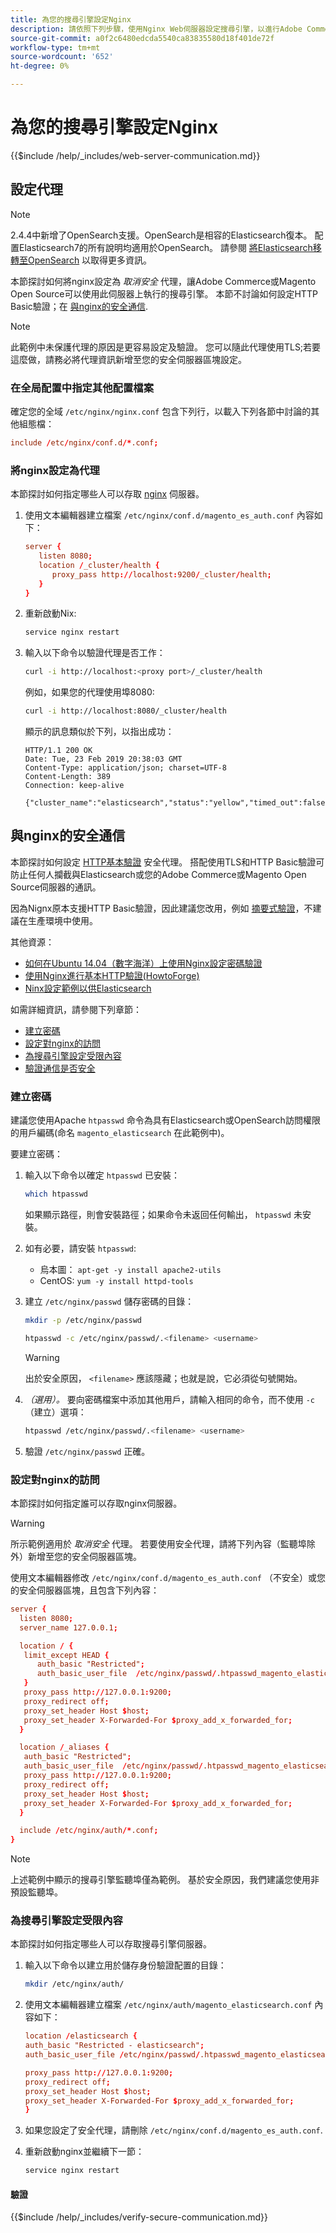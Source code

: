 ```yaml
---
title: 為您的搜尋引擎設定Nginx
description: 請依照下列步驟，使用Nginx Web伺服器設定搜尋引擎，以進行Adobe Commerce和Magento Open Source的內部部署安裝。
source-git-commit: a0f2c6480edcda5540ca83835580d18f401de72f
workflow-type: tm+mt
source-wordcount: '652'
ht-degree: 0%

---
```



# 為您的搜尋引擎設定Nginx

{{$include /help/_includes/web-server-communication.md}}

## 設定代理

>[!NOTE]
>
>2.4.4中新增了OpenSearch支援。OpenSearch是相容的Elasticsearch復本。 配置Elasticsearch7的所有說明均適用於OpenSearch。 請參閱 [將Elasticsearch移轉至OpenSearch](../../../upgrade/prepare/opensearch-migration.md) 以取得更多資訊。

本節探討如何將nginx設定為 *取消安全* 代理，讓Adobe Commerce或Magento Open Source可以使用此伺服器上執行的搜尋引擎。 本節不討論如何設定HTTP Basic驗證；在 [與nginx的安全通信](#secure-communication-with-nginx).

>[!NOTE]
>
>此範例中未保護代理的原因是更容易設定及驗證。 您可以隨此代理使用TLS;若要這麼做，請務必將代理資訊新增至您的安全伺服器區塊設定。

### 在全局配置中指定其他配置檔案

確定您的全域 `/etc/nginx/nginx.conf` 包含下列行，以載入下列各節中討論的其他組態檔：

```conf
include /etc/nginx/conf.d/*.conf;
```

### 將nginx設定為代理

本節探討如何指定哪些人可以存取 [nginx](https://glossary.magento.com/nginx) 伺服器。

1. 使用文本編輯器建立檔案 `/etc/nginx/conf.d/magento_es_auth.conf` 內容如下：

   ```conf
   server {
      listen 8080;
      location /_cluster/health {
         proxy_pass http://localhost:9200/_cluster/health;
      }
   }
   ```

1. 重新啟動Nix:

   ```bash
   service nginx restart
   ```

1. 輸入以下命令以驗證代理是否工作：

   ```bash
   curl -i http://localhost:<proxy port>/_cluster/health
   ```

   例如，如果您的代理使用埠8080:

   ```bash
   curl -i http://localhost:8080/_cluster/health
   ```

   顯示的訊息類似於下列，以指出成功：

   ```terminal
   HTTP/1.1 200 OK
   Date: Tue, 23 Feb 2019 20:38:03 GMT
   Content-Type: application/json; charset=UTF-8
   Content-Length: 389
   Connection: keep-alive
   
   {"cluster_name":"elasticsearch","status":"yellow","timed_out":false,"number_of_nodes":1,"number_of_data_nodes":1,"active_primary_shards":5,"active_shards":5,"relocating_shards":0,"initializing_shards":0,"unassigned_shards":5,"delayed_unassigned_shards":0,"number_of_pending_tasks":0,"number_of_in_flight_fetch":0,"task_max_waiting_in_queue_millis":0,"active_shards_percent_as_number":50.0}
   ```

## 與nginx的安全通信

本節探討如何設定 [HTTP基本驗證](https://nginx.org/en/docs/http/ngx_http_auth_basic_module.html) 安全代理。 搭配使用TLS和HTTP Basic驗證可防止任何人攔截與Elasticsearch或您的Adobe Commerce或Magento Open Source伺服器的通訊。

因為Nignx原本支援HTTP Basic驗證，因此建議您改用，例如 [摘要式驗證](https://www.nginx.com/resources/wiki/modules/auth_digest/)，不建議在生產環境中使用。

其他資源：

* [如何在Ubuntu 14.04（數字海洋）上使用Nginx設定密碼驗證](https://www.digitalocean.com/community/tutorials/how-to-set-up-password-authentication-with-nginx-on-ubuntu-14-04)
* [使用Nginx進行基本HTTP驗證(HowtoForge)](https://www.howtoforge.com/basic-http-authentication-with-nginx)
* [Ninx設定範例以供Elasticsearch](https://gist.github.com/karmi/b0a9b4c111ed3023a52d)

如需詳細資訊，請參閱下列章節：

* [建立密碼](#create-a-password)
* [設定對nginx的訪問](#set-up-access-to-nginx)
* [為搜尋引擎設定受限內容](#set-up-a-restricted-context-for-the-search-engine)
* [驗證通信是否安全](#secure-communication-with-nginx)

### 建立密碼

建議您使用Apache `htpasswd` 命令為具有Elasticsearch或OpenSearch訪問權限的用戶編碼(命名 `magento_elasticsearch` 在此範例中)。

要建立密碼：

1. 輸入以下命令以確定 `htpasswd` 已安裝：

   ```bash
   which htpasswd
   ```

   如果顯示路徑，則會安裝路徑；如果命令未返回任何輸出， `htpasswd` 未安裝。

1. 如有必要，請安裝 `htpasswd`:

   * 烏本圖： `apt-get -y install apache2-utils`
   * CentOS: `yum -y install httpd-tools`

1. 建立 `/etc/nginx/passwd` 儲存密碼的目錄：

   ```bash
   mkdir -p /etc/nginx/passwd
   ```

   ```bash
   htpasswd -c /etc/nginx/passwd/.<filename> <username>
   ```

   >[!WARNING]
   >
   >出於安全原因， `<filename>` 應該隱藏；也就是說，它必須從句號開始。

1. *（選用）。* 要向密碼檔案中添加其他用戶，請輸入相同的命令，而不使用 `-c` （建立）選項：

   ```bash
   htpasswd /etc/nginx/passwd/.<filename> <username>
   ```

1. 驗證 `/etc/nginx/passwd` 正確。

### 設定對nginx的訪問

本節探討如何指定誰可以存取nginx伺服器。

>[!WARNING]
>
>所示範例適用於 *取消安全* 代理。 若要使用安全代理，請將下列內容（監聽埠除外）新增至您的安全伺服器區塊。

使用文本編輯器修改 `/etc/nginx/conf.d/magento_es_auth.conf` （不安全）或您的安全伺服器區塊，且包含下列內容：

```conf
server {
  listen 8080;
  server_name 127.0.0.1;

  location / {
   limit_except HEAD {
      auth_basic "Restricted";
      auth_basic_user_file  /etc/nginx/passwd/.htpasswd_magento_elasticsearch;
   }
   proxy_pass http://127.0.0.1:9200;
   proxy_redirect off;
   proxy_set_header Host $host;
   proxy_set_header X-Forwarded-For $proxy_add_x_forwarded_for;
  }

  location /_aliases {
   auth_basic "Restricted";
   auth_basic_user_file  /etc/nginx/passwd/.htpasswd_magento_elasticsearch;
   proxy_pass http://127.0.0.1:9200;
   proxy_redirect off;
   proxy_set_header Host $host;
   proxy_set_header X-Forwarded-For $proxy_add_x_forwarded_for;
  }

  include /etc/nginx/auth/*.conf;
}
```

>[!NOTE]
>
>上述範例中顯示的搜尋引擎監聽埠僅為範例。 基於安全原因，我們建議您使用非預設監聽埠。

### 為搜尋引擎設定受限內容

本節探討如何指定哪些人可以存取搜尋引擎伺服器。

1. 輸入以下命令以建立用於儲存身份驗證配置的目錄：

   ```bash
   mkdir /etc/nginx/auth/
   ```

1. 使用文本編輯器建立檔案 `/etc/nginx/auth/magento_elasticsearch.conf` 內容如下：

   ```conf
   location /elasticsearch {
   auth_basic "Restricted - elasticsearch";
   auth_basic_user_file /etc/nginx/passwd/.htpasswd_magento_elasticsearch;
   
   proxy_pass http://127.0.0.1:9200;
   proxy_redirect off;
   proxy_set_header Host $host;
   proxy_set_header X-Forwarded-For $proxy_add_x_forwarded_for;
   }
   ```

1. 如果您設定了安全代理，請刪除 `/etc/nginx/conf.d/magento_es_auth.conf`.
1. 重新啟動nginx並繼續下一節：

   ```bash
   service nginx restart
   ```

#### 驗證

{{$include /help/_includes/verify-secure-communication.md}}
